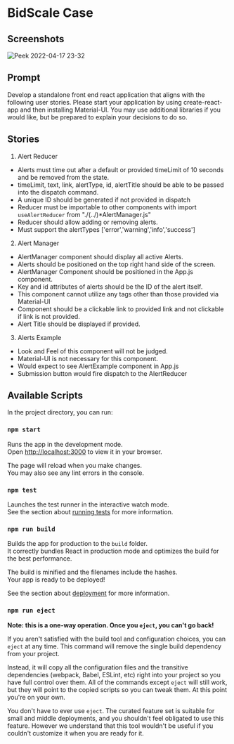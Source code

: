 # BidScale Case

## Screenshots
![Peek 2022-04-17 23-32](https://user-images.githubusercontent.com/52397472/163750527-b7ac5d68-4b7e-467e-9fcd-014afb354ad9.gif)


## Prompt
Develop a standalone front end react application that aligns with the following user stories. Please start your application by using create-react-app and then installing Material-UI. You may use additional libraries if you would like, but be prepared to explain your decisions to do so.

## Stories
1. Alert Reducer
- Alerts must time out after a default or provided timeLimit of 10 seconds and be removed from the state.
- timeLimit, text, link, alertType, id, alertTitle should be able to be passed into the dispatch command.
- A unique ID should be generated if not provided in dispatch
- Reducer must be importable to other components with import `useAlertReducer` from "./(../)*AlertManager.js"
- Reducer should allow adding or removing alerts.
- Must support the alertTypes ['error','warning','info','success']
2. Alert Manager
- AlertManager component should display all active Alerts.
- Alerts should be positioned on the top right hand side of the screen.
- AlertManager Component should be positioned in the App.js component.
- Key and id attributes of alerts should be the ID of the alert itself.
- This component cannot utilize any tags other than those provided via Material-UI
- Component should be a clickable link to provided link and not clickable if link is not provided.
- Alert Title should be displayed if provided.
3. Alerts Example
- Look and Feel of this component will not be judged.
- Material-UI is not necessary for this component.
- Would expect to see AlertExample component in App.js
- Submission button would fire dispatch to the AlertReducer

## Available Scripts

In the project directory, you can run:

### `npm start`

Runs the app in the development mode.\
Open [http://localhost:3000](http://localhost:3000) to view it in your browser.

The page will reload when you make changes.\
You may also see any lint errors in the console.

### `npm test`

Launches the test runner in the interactive watch mode.\
See the section about [running tests](https://facebook.github.io/create-react-app/docs/running-tests) for more information.

### `npm run build`

Builds the app for production to the `build` folder.\
It correctly bundles React in production mode and optimizes the build for the best performance.

The build is minified and the filenames include the hashes.\
Your app is ready to be deployed!

See the section about [deployment](https://facebook.github.io/create-react-app/docs/deployment) for more information.

### `npm run eject`

**Note: this is a one-way operation. Once you `eject`, you can't go back!**

If you aren't satisfied with the build tool and configuration choices, you can `eject` at any time. This command will remove the single build dependency from your project.

Instead, it will copy all the configuration files and the transitive dependencies (webpack, Babel, ESLint, etc) right into your project so you have full control over them. All of the commands except `eject` will still work, but they will point to the copied scripts so you can tweak them. At this point you're on your own.

You don't have to ever use `eject`. The curated feature set is suitable for small and middle deployments, and you shouldn't feel obligated to use this feature. However we understand that this tool wouldn't be useful if you couldn't customize it when you are ready for it.
